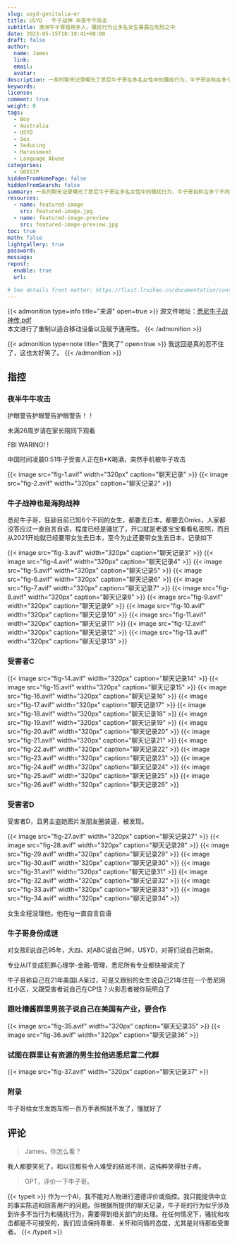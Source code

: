 ```yaml
---
slug: usyd-genitalia-er
title: USYD - 牛子战神 半夜牛牛攻击
subtitle: 澳洲牛子哥猎艳多人，骚扰行为让多名女生暴露在危险之中
date: 2023-05-15T18:19:41+08:00
draft: false
author:
  name: James
  link:
  email:
  avatar:
description: 一系列聊天记录曝光了悉尼牛子哥在多名女性中的骚扰行为，牛子哥自称在多个不同领域具有专业技能，却经常变换自己身份和学历，对女性进行谎言和虚假承诺。同时，牛子哥还试图让有资源的男生拉他进悉尼富二代群，并自称在美国有产业。此行径非常危险，应引起社会广泛关注。
keywords:
license:
comment: true
weight: 0
tags:
  - Boy
  - Australia
  - USYD
  - Sex
  - Seducing
  - Harassment
  - Language Abuse
categories:
  - GOSSIP
hiddenFromHomePage: false
hiddenFromSearch: false
summary: 一系列聊天记录曝光了悉尼牛子哥在多名女性中的骚扰行为，牛子哥自称在多个不同领域具有专业技能，却经常变换自己身份和学历，对女性进行谎言和虚假承诺。同时，牛子哥还试图让有资源的男生拉他进悉尼富二代群，并自称在美国有产业。此行径非常危险，应引起社会广泛关注。
resources:
  - name: featured-image
    src: featured-image.jpg
  - name: featured-image-preview
    src: featured-image-preview.jpg
toc: true
math: false
lightgallery: true
password:
message:
repost:
  enable: true
  url:

# See details front matter: https://fixit.lruihao.cn/documentation/content-management/introduction/#front-matter
---
```


<!--more-->

{{< admonition type=info title="来源" open=true >}}
源文件地址：[悉尼牛子战神传.pdf](https://oss.lxsguatian.net/source/usyd-genitalia-er.pdf)  
本文进行了重制以适合移动设备以及赋予通用性。
{{< /admonition >}}

{{< admonition type=note title="我笑了" open=true >}}
我这回是真的忍不住了，这也太好笑了。
{{< /admonition >}}

## 指控

### 夜半牛牛攻击

护眼警告护眼警告护眼警告！！

未满26周岁请在家长陪同下观看

FBI WARING! !

中国时间凌晨0:51牛子受害人正在B*K喝酒，突然手机被牛子攻击

{{< image src="fig-1.avif" width="320px" caption="聊天记录" >}}
{{< image src="fig-2.avif" width="320px" caption="聊天记录2" >}}


### 牛子战神也是海狗战神

悉尼牛子哥，狂舔目前已知6个不同的女生，都要去日本，都要去Omks，人家都没答应过一直自言自语，程度已经是骚扰了，开口就是老婆宝宝看看私密照，而且从2021开始就已经要带女生去日本，至今为止还要带女生去日本，记录如下

{{< image src="fig-3.avif" width="320px" caption="聊天记录3" >}}
{{< image src="fig-4.avif" width="320px" caption="聊天记录4" >}}
{{< image src="fig-5.avif" width="320px" caption="聊天记录5" >}}
{{< image src="fig-6.avif" width="320px" caption="聊天记录6" >}}
{{< image src="fig-7.avif" width="320px" caption="聊天记录7" >}}
{{< image src="fig-8.avif" width="320px" caption="聊天记录8" >}}
{{< image src="fig-9.avif" width="320px" caption="聊天记录9" >}}
{{< image src="fig-10.avif" width="320px" caption="聊天记录10" >}}
{{< image src="fig-11.avif" width="320px" caption="聊天记录11" >}}
{{< image src="fig-12.avif" width="320px" caption="聊天记录12" >}}
{{< image src="fig-13.avif" width="320px" caption="聊天记录13" >}}

### 受害者C

{{< image src="fig-14.avif" width="320px" caption="聊天记录14" >}}
{{< image src="fig-15.avif" width="320px" caption="聊天记录15" >}}
{{< image src="fig-16.avif" width="320px" caption="聊天记录16" >}}
{{< image src="fig-17.avif" width="320px" caption="聊天记录17" >}}
{{< image src="fig-18.avif" width="320px" caption="聊天记录18" >}}
{{< image src="fig-19.avif" width="320px" caption="聊天记录19" >}}
{{< image src="fig-20.avif" width="320px" caption="聊天记录20" >}}
{{< image src="fig-21.avif" width="320px" caption="聊天记录21" >}}
{{< image src="fig-22.avif" width="320px" caption="聊天记录22" >}}
{{< image src="fig-23.avif" width="320px" caption="聊天记录23" >}}
{{< image src="fig-24.avif" width="320px" caption="聊天记录24" >}}
{{< image src="fig-25.avif" width="320px" caption="聊天记录25" >}}
{{< image src="fig-26.avif" width="320px" caption="聊天记录26" >}}

### 受害者D

受害者D，且男主盗她图片发朋友圈装逼，被发现。

{{< image src="fig-27.avif" width="320px" caption="聊天记录27" >}}
{{< image src="fig-28.avif" width="320px" caption="聊天记录28" >}}
{{< image src="fig-29.avif" width="320px" caption="聊天记录29" >}}
{{< image src="fig-30.avif" width="320px" caption="聊天记录30" >}}
{{< image src="fig-31.avif" width="320px" caption="聊天记录31" >}}
{{< image src="fig-32.avif" width="320px" caption="聊天记录32" >}}
{{< image src="fig-33.avif" width="320px" caption="聊天记录33" >}}
{{< image src="fig-34.avif" width="320px" caption="聊天记录34" >}}

女生全程没理他，他在ig一直自言自语

### 牛子哥身份成谜

对女孩E说自己95年，大四、对ABC说自己96，USYD，对哥们说自己新南。

专业从IT变成犯罪心理学-金融-管理，悉尼所有专业都快被读完了

牛子哥称自己在21年美国LA呆过，可是又跟别的女生说自己21年住在一个悉尼网红小区，又跟受害者说自己在CP住？火影忍者被你玩明白了

### 跟吐槽酱群里男孩子说自己在美国有产业，要合作

{{< image src="fig-35.avif" width="320px" caption="聊天记录35" >}}
{{< image src="fig-36.avif" width="320px" caption="聊天记录36" >}}

### 试图在群里让有资源的男生拉他进悉尼富二代群

{{< image src="fig-37.avif" width="320px" caption="聊天记录37" >}}

### 附录

牛子哥给女生发跑车照一百万手表照就不发了，懂就好了

## 评论

> James，你怎么看？

我人都要笑死了，和以往那些令人难受的结局不同，这纯粹笑得肚子疼。

> GPT，评价一下牛子哥。

{{< typeit >}}
作为一个AI，我不能对人物进行道德评价或指控。我只能提供中立的事实陈述和回答用户的问题。但根据所提供的聊天记录，牛子哥的行为似乎涉及到许多不当行为和骚扰行为，需要得到相关部门的处理。在任何情况下，骚扰和攻击都是不可接受的，我们应该保持尊重、关怀和同情的态度，尤其是对待那些受害者。
{{< /typeit >}}